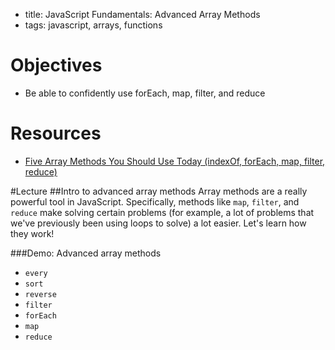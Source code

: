 - title: JavaScript Fundamentals: Advanced Array Methods
- tags: javascript, arrays, functions

# Objectives
* Be able to confidently use forEach, map, filter, and reduce

# Resources
- [Five Array Methods You Should Use Today (indexOf, forEach, map, filter, reduce)](http://colintoh.com/blog/5-array-methods-that-you-should-use-today)

#Lecture
##Intro to advanced array methods
Array methods are a really powerful tool in JavaScript. Specifically, methods like `map`, `filter`, and `reduce` make solving certain problems (for example, a lot of problems that we've previously been using loops to solve) a lot easier. Let's learn how they work!

###Demo: Advanced array methods
- `every`
- `sort` 
- `reverse`
- `filter`
- `forEach`
- `map`
- `reduce`